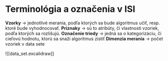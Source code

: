 # Terminológia a označenia v ISI
**Vzorky** $\rightarrow$ jednotlivé merania, podľa ktorých sa bude algoritmus učiť, resp. ktoré bude vyhodnocovať.
**Príznaky** $\rightarrow$ sú to atribúty, či vlastnosti vzoriek, podľa ktorých sa rozlišujú.
**Označenie triedy** $\rightarrow$ jedná sa o kategorizáciu, či cieľovú hodnotu, ktorú sa snaží algoritmus zistiť
**Dimenzia merania** $\rightarrow$ počet vzoriek v data sete

![[data_set.excalidraw]]

